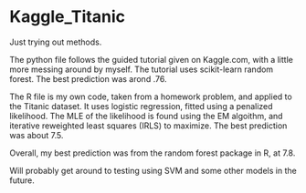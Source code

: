 # Kaggle_Titanic
Just trying out methods.

The python file follows the guided tutorial given on Kaggle.com, with a little more messing around by myself. The tutorial
uses scikit-learn random forest. The best prediction was arond .76.

The R file is my own code, taken from a homework problem, and applied to the Titanic dataset. It uses logistic regression, fitted
using a penalized likelihood. The MLE of the likelihood is found using the EM algoithm, and iterative reweighted least squares (IRLS)
to maximize. The best prediction was about 7.5. 

Overall, my best prediction was from the random forest package in R, at 7.8. 

Will probably get around to testing using SVM and some other models in the future. 
